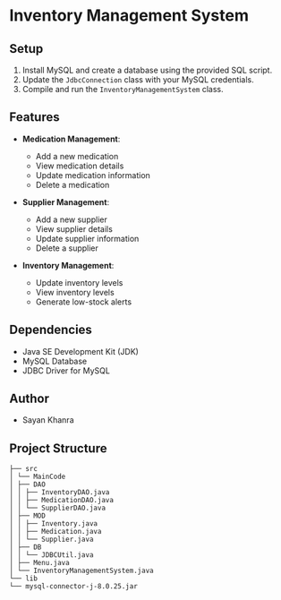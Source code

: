 # Inventory Management System

## Setup

1. Install MySQL and create a database using the provided SQL script.
2. Update the `JdbcConnection` class with your MySQL credentials.
3. Compile and run the `InventoryManagementSystem` class.

## Features

- **Medication Management**:
  - Add a new medication
  - View medication details
  - Update medication information
  - Delete a medication

- **Supplier Management**:
  - Add a new supplier
  - View supplier details
  - Update supplier information
  - Delete a supplier

- **Inventory Management**:
  - Update inventory levels
  - View inventory levels
  - Generate low-stock alerts

## Dependencies

- Java SE Development Kit (JDK)
- MySQL Database
- JDBC Driver for MySQL

## Author

- Sayan Khanra

## Project Structure

```plaintext
├── src
│ └── MainCode
│ ├── DAO
│ │ ├── InventoryDAO.java
│ │ ├── MedicationDAO.java
│ │ └── SupplierDAO.java
│ ├── MOD
│ │ ├── Inventory.java
│ │ ├── Medication.java
│ │ └── Supplier.java
│ ├── DB
│ │ └── JDBCUtil.java
│ ├── Menu.java
│ └── InventoryManagementSystem.java
└── lib
└── mysql-connector-j-8.0.25.jar
